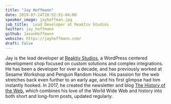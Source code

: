 ```yaml
---
title: "Jay Hoffmann"
date: 2019-07-24T18:52:51-04:00
speaker_image: jayhoffman.jpg
job_title:  Lead Developer at Reaktiv Studios
twitter: jay_hoffmann
github: JasonHoffmann
website: https://jayhoffmann.com/
draft: false
---
```


Jay is the lead developer at [Reaktiv Studios](https://reaktivstudios.com/), a WordPress centered development shop focused on custom solutions and complex integrations. He has been a developer for over a decade, and has previously worked at Sesame Workshop and Penguin Random House. His passion for the web stretches back even further to an early age, and his first glimpse had him instantly hooked. In 2017, he created the newsletter and blog [The History of the Web](https://thehistoryoftheweb.com/), which combines his love of the World Wide Web and history into both short and long-form posts, updated regularly.